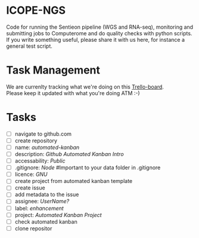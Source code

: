 # ICOPE-NGS

Code for running the Sentieon pipeline (WGS and RNA-seq), monitoring and submitting jobs to Computerome and do quality checks with python scripts. 
If you write something useful, please share it with us here, for instance a general test script.  

### 
# Task Management
We are currenlty tracking what we're doing on this [Trello-board](https://trello.com/b/oEowGRCr/ngs-from-raw-data-to-db).  
Please keep it updated with what you're doing ATM :-) 

# Tasks

- [ ] navigate to github.com
- [ ] create repository
- [ ] name: _automated-kanban_
- [ ] description: _Github Automated Kanban Intro_
- [ ] accessability: _Public_
- [ ] .gitignore: _Node_ #Important to your data folder in .gitignore
- [ ] licence: _GNU_
- [ ] create project from automated kanban template
- [ ] create issue
- [ ] add metadata to the issue
- [ ] assignee: _UserName?_
- [ ] label: _enhancement_
- [ ] project: _Automated Kanban Project_
- [ ] check automated kanban
- [ ] clone repositor
